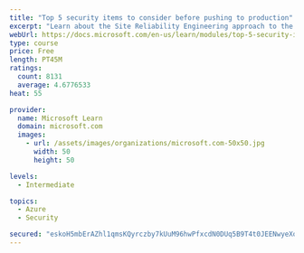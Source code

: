 ```yaml
---
title: "Top 5 security items to consider before pushing to production"
excerpt: "Learn about the Site Reliability Engineering approach to the challenge of assuring reliability and gain a better understanding of why it matters."
webUrl: https://docs.microsoft.com/en-us/learn/modules/top-5-security-items-to-consider/
type: course
price: Free
length: PT45M
ratings:
  count: 8131
  average: 4.6776533
heat: 55

provider:
  name: Microsoft Learn
  domain: microsoft.com
  images:
    - url: /assets/images/organizations/microsoft.com-50x50.jpg
      width: 50
      height: 50

levels:
  - Intermediate

topics:
  - Azure
  - Security

secured: "eskoH5mbErAZhl1qmsKQyrczby7kUuM96hwPfxcdN0DUq5B9T4t0JEENwyeXoErHHnUnO8M5u781Dx4h1/xWdA5qFf7SGigpdVgMaPnX4lTi4YnJxbgqxszFU0Vgu6D/c465xByVGX9vbQu318VOjSWwc7iPw5gI5nTGszBtDAKUicVrG6iroJRNTfbuxDZ/mhTGWDHxmqHSq7aE0FI6uQDVfwPMcky9DPjM0oOZRor2q71RzqHvpEwoaoRc6PiU/q6vO3QfmDbvU5xPKvuulFgHJEtEAmdEaNQJUZ2dDTT3m+GHx7+ROiuqqtWKa8kxjKVIts6BJ6rphkxXkgBWaosJbxhJy2VB6Hb/hRe3auIUuMOY94atzcYZzARsgfwRZa9qkc0CcBVSXbaKFm+aC3HytkS2A2NvfxRxeyufi70=;hBYkInR8JqN+bFa1ima5HA=="
---
```


